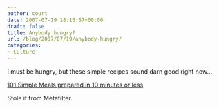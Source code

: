 ```yaml
---
author: court
date: 2007-07-19 18:16:57+00:00
draft: false
title: Anybody hungry?
url: /blog/2007/07/19/anybody-hungry/
categories:
- Culture
---
```


I must be hungry, but these simple recipes sound darn good right now...

[101 Simple Meals prepared in 10 minutes or less](http://www.nytimes.com/2007/07/18/dining/18mini.html?pagewanted=1&ei=5124&en=e76301c448a572af&ex=1342497600&partner=permalink&exprod=permalink)

Stole it from Metafilter.
